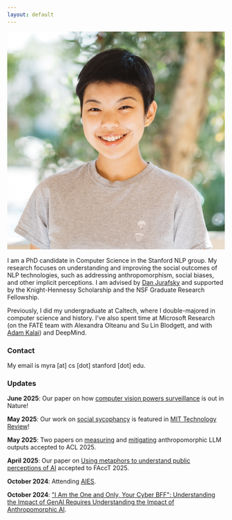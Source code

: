 ```yaml
---
layout: default
---
```

<img class="profile-picture" src="imgs/me.jpg">

I am a PhD candidate in Computer Science in the Stanford NLP group. My research focuses on understanding and improving the social outcomes of NLP technologies, such as addressing anthropomorphism, social biases, and other implicit perceptions. I am advised by <a href="https://web.stanford.edu/~jurafsky">Dan Jurafsky</a> and supported by the Knight-Hennessy Scholarship and the NSF Graduate Research Fellowship. 

Previously, I did my undergraduate at Caltech, where I double-majored in computer science and history. I've also spent time at Microsoft Research (on the FATE team with Alexandra Olteanu and Su Lin Blodgett, and with [Adam Kalai](https://kal.ai/)) and DeepMind.

<!-- My work aims to mitigate algorithmic harms from language technologies and reveal the implicit norms that shape their development -->

### Contact
My email is myra [at] cs [dot] stanford [dot] edu.

### Updates
**June 2025**: Our paper on how [computer vision powers surveillance](https://www.nature.com/articles/s41586-025-08972-6) is out in Nature!

**May 2025**: Our work on [social sycophancy](https://arxiv.org/pdf/2505.13995) is featured in [MIT Technology Review](https://www.technologyreview.com/2025/05/30/1117551/this-benchmark-used-reddits-aita-to-test-how-much-ai-models-suck-up-to-us/)! 

**May 2025**: Two papers on [measuring](https://www.arxiv.org/pdf/2502.13259) and [mitigating](https://arxiv.org/pdf/2502.14019) anthropomorphic LLM outputs accepted to ACL 2025.

**April 2025**: Our paper on [Using metaphors to understand public perceptions of AI](https://www.arxiv.org/pdf/2501.18045) accepted to FAccT 2025.

**October 2024**: Attending [AIES](https://www.aies-conference.com/2024/). 

**October 2024**: ["I Am the One and Only, Your Cyber BFF": Understanding the Impact of GenAI Requires Understanding the Impact of Anthropomorphic AI](https://arxiv.org/abs/2410.08526).  

